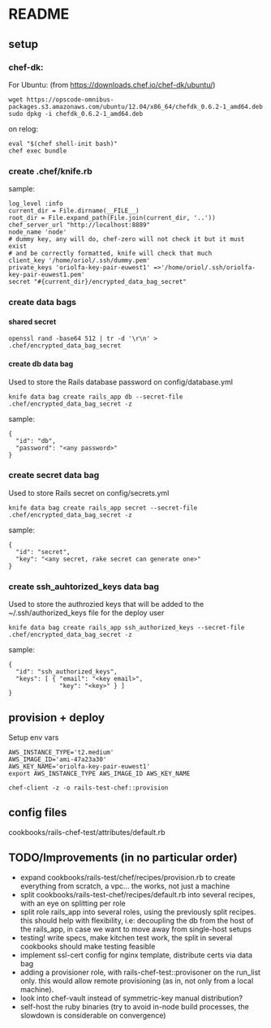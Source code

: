 # README

## setup
### chef-dk:

For Ubuntu: (from https://downloads.chef.io/chef-dk/ubuntu/)

```
wget https://opscode-omnibus-packages.s3.amazonaws.com/ubuntu/12.04/x86_64/chefdk_0.6.2-1_amd64.deb
sudo dpkg -i chefdk_0.6.2-1_amd64.deb
```

on relog:
```
eval "$(chef shell-init bash)"
chef exec bundle
```

### create .chef/knife.rb

sample:
```
log_level :info
current_dir = File.dirname(__FILE__)
root_dir = File.expand_path(File.join(current_dir, '..'))
chef_server_url "http://localhost:8889"
node_name 'node'
# dummy key, any will do, chef-zero will not check it but it must exist
# and be correctly formatted, knife will check that much
client_key '/home/oriol/.ssh/dummy.pem'
private_keys 'oriolfa-key-pair-euwest1' =>'/home/oriol/.ssh/oriolfa-key-pair-euwest1.pem'
secret "#{current_dir}/encrypted_data_bag_secret"
```

### create data bags

#### shared secret

```
openssl rand -base64 512 | tr -d '\r\n' > .chef/encrypted_data_bag_secret
```

#### create db data bag

Used to store the Rails database password on config/database.yml

```
knife data bag create rails_app db --secret-file .chef/encrypted_data_bag_secret -z
```

sample:
```
{
  "id": "db",
  "password": "<any password>"
}
```

### create secret data bag

Used to store Rails secret on config/secrets.yml

```
knife data bag create rails_app secret --secret-file .chef/encrypted_data_bag_secret -z
```

sample:
```
{
  "id": "secret",
  "key": "<any secret, rake secret can generate one>"
}
```

### create ssh_auhtorized_keys data bag

Used to store the authrozied keys that will be added to the ~/.ssh/authorized_keys file for the deploy user

```
knife data bag create rails_app ssh_authorized_keys --secret-file .chef/encrypted_data_bag_secret -z

```

sample:
```
{
  "id": "ssh_authorized_keys",
  "keys": [ { "email": "<key email>",
              "key": "<key>" } ]
}
```

## provision + deploy

Setup env vars
```
AWS_INSTANCE_TYPE='t2.medium'
AWS_IMAGE_ID='ami-47a23a30'
AWS_KEY_NAME='oriolfa-key-pair-euwest1'
export AWS_INSTANCE_TYPE AWS_IMAGE_ID AWS_KEY_NAME
```

```
chef-client -z -o rails-test-chef::provision
```

## config files

cookbooks/rails-chef-test/attributes/default.rb

## TODO/Improvements (in no particular order)

* expand cookbooks/rails-test/chef/recipes/provision.rb to create everything
  from scratch, a vpc... the works, not just a machine
* split cookbooks/rails-test-chef/recipes/default.rb into several recipes, with
  an eye on splitting per role
* split role rails_app into several roles, using the previously split
  recipes. this should help with flexibility, i.e: decoupling the db from the
  host of the rails_app, in case we want to move away from single-host setups
* testing! write specs, make kitchen test work, the split in several cookbooks
  should make testing feasible
* implement ssl-cert config for nginx template, distribute certs via data bag
* adding a provisioner role, with rails-chef-test::provisoner on the
  run_list only. this would allow remote provisioning (as in, not only from a local
  machine).
* look into chef-vault instead of symmetric-key manual distribution?
* self-host the ruby binaries (try to avoid in-node build processes, the
  slowdown is considerable on convergence)
